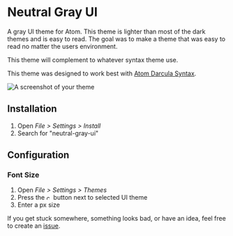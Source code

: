 # Neutral Gray UI

A gray UI theme for Atom. This theme is lighter than most of the dark themes and is easy to read. The goal was to make a theme that was easy to read no matter the users environment.

This theme will complement to whatever syntax theme use.

This theme was designed to work best with [Atom Darcula Syntax](https://atom.io/packages/darcula-syntax).

![A screenshot of your theme](https://cloud.githubusercontent.com/assets/378023/8842525/4215f26c-3136-11e5-9d94-d2c078a05d24.png)

## Installation
  1. Open *File > Settings > Install*
  2. Search for "neutral-gray-ui"

## Configuration

### Font Size
  1. Open *File > Settings > Themes*
  2. Press the <img src="http://www.clipartkid.com/images/28/gear-icon-clip-art-at-clker-com-vector-clip-art-online-royalty-free-rX2jGG-clipart.png" alt="cog" width="12" height="12"/> button next to selected UI theme
  3. Enter a px size

If you get stuck somewhere, something looks bad, or have an idea, feel free to create an [issue](https://github.com/massivelines/neutral-gray-ui/issues/new).
